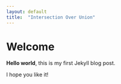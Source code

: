 ```yaml
---
layout: default
title:  "Intersection Over Union"
---
```


# Welcome

**Hello world**, this is my first Jekyll blog post.

I hope you like it!